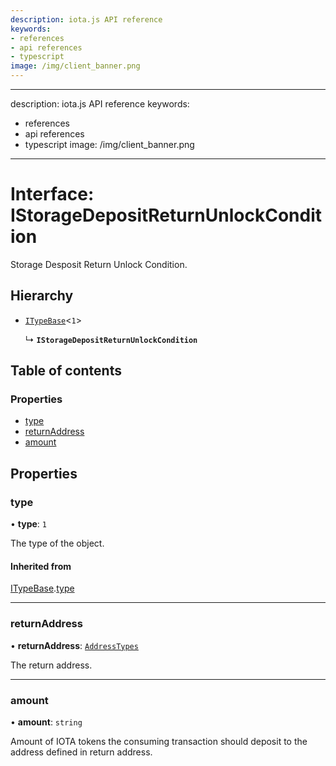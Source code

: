 ```yaml
---
description: iota.js API reference
keywords:
- references
- api references
- typescript
image: /img/client_banner.png
---
```

---
description: iota.js API reference
keywords:
- references
- api references
- typescript
image: /img/client_banner.png
---
# Interface: IStorageDepositReturnUnlockCondition

Storage Desposit Return Unlock Condition.

## Hierarchy

- [`ITypeBase`](ITypeBase.md)<``1``\>

  ↳ **`IStorageDepositReturnUnlockCondition`**

## Table of contents

### Properties

- [type](IStorageDepositReturnUnlockCondition.md#type)
- [returnAddress](IStorageDepositReturnUnlockCondition.md#returnaddress)
- [amount](IStorageDepositReturnUnlockCondition.md#amount)

## Properties

### type

• **type**: ``1``

The type of the object.

#### Inherited from

[ITypeBase](ITypeBase.md).[type](ITypeBase.md#type)

___

### returnAddress

• **returnAddress**: [`AddressTypes`](../api_ref.md#addresstypes)

The return address.

___

### amount

• **amount**: `string`

Amount of IOTA tokens the consuming transaction should deposit to the address defined in return address.
